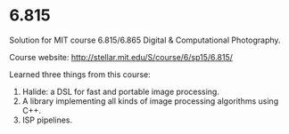 # 6.815
Solution for MIT course 6.815/6.865  Digital & Computational Photography.

Course website: http://stellar.mit.edu/S/course/6/sp15/6.815/

Learned three things from this course:
1. Halide: a DSL for fast and portable image processing.
2. A library implementing all kinds of image processing algorithms using C++. 
3. ISP pipelines.
